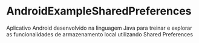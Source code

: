 # AndroidExampleSharedPreferences
Aplicativo Android desenvolvido na linguagem Java para treinar e explorar as funcionalidades de armazenamento local utilizando Shared Preferences
